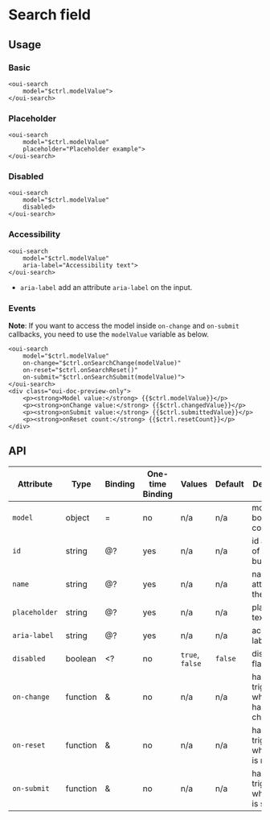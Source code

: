# Search field

<component-status cx-design="complete" ux="complete"></component-status>

## Usage

### Basic

```html:preview
<oui-search
    model="$ctrl.modelValue">
</oui-search>
```

### Placeholder

```html:preview
<oui-search
    model="$ctrl.modelValue"
    placeholder="Placeholder example">
</oui-search>
```

### Disabled

```html:preview
<oui-search
    model="$ctrl.modelValue"
    disabled>
</oui-search>
```

### Accessibility

```html:preview
<oui-search
    model="$ctrl.modelValue"
    aria-label="Accessibility text">
</oui-search>
```

- `aria-label` add an attribute `aria-label` on the input.

### Events

**Note**: If you want to access the model inside `on-change` and `on-submit` callbacks, you need to use the `modelValue` variable as below.

```html:preview
<oui-search
    model="$ctrl.modelValue"
    on-change="$ctrl.onSearchChange(modelValue)"
    on-reset="$ctrl.onSearchReset()"
    on-submit="$ctrl.onSearchSubmit(modelValue)">
</oui-search>
<div class="oui-doc-preview-only">
    <p><strong>Model value:</strong> {{$ctrl.modelValue}}</p>
    <p><strong>onChange value:</strong> {{$ctrl.changedValue}}</p>
    <p><strong>onSubmit value:</strong> {{$ctrl.submittedValue}}</p>
    <p><strong>onReset count:</strong> {{$ctrl.resetCount}}</p>
</div>
```

## API

| Attribute     | Type      | Binding   | One-time Binding  | Values            | Default   | Description
| ----          | ----      | ----      | ----              | ----              | ----      | ----
| `model`       | object    | =         | no                | n/a               | n/a       | model bound to component
| `id`          | string    | @?        | yes               | n/a               | n/a       | id attribute of the button
| `name`        | string    | @?        | yes               | n/a               | n/a       | name attribute of the button
| `placeholder` | string    | @?        | yes               | n/a               | n/a       | placeholder text
| `aria-label`  | string    | @?        | yes               | n/a               | n/a       | accessibility label
| `disabled`    | boolean   | <?        | no                | `true`, `false`   | `false`   | disabled flag
| `on-change`   | function  | &         | no                | n/a               | n/a       | handler triggered when model has changed
| `on-reset`    | function  | &         | no                | n/a               | n/a       | handler triggered when form is reseted
| `on-submit`   | function  | &         | no                | n/a               | n/a       | handler triggered when form is submitted
